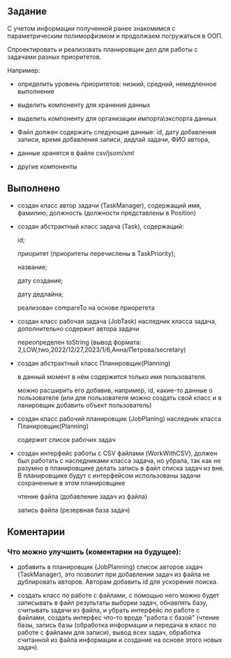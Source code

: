 ## Задание

С учетом информации полученной ранее знакомимся с параметрическим полиморфизмом и продолжаем погружаться в ООП.

Спроектировать и реализовать планировщик дел для работы с задачами разных приоритетов.

Например:

* определить уровень приоритетов: низкий, средний, немедленное выполнение

* выделить компоненту для хранения данных

* выделить компоненту для организации импорта\экспорта данных

* Файл должен содержать следующие данные: id, дату добавления записи, время добавления записи, дедлай задачи, ФИО автора,

* данные хранятся в файле csv/jsom/xml

* другие компоненты

## Выполнено

* создан класс автор задачи (TaskManager), содержащий имя, фамилию, должность (должности представлены в Position)

* создан абстрактный класс задача (Task), содержащий:

    id;

    приоритет (приоритеты перечислены в TaskPriority);

    название;

    дату создания;

    дату дедлайна;

    реализован compareTo на основе приоретета

* создан класс рабочая задача (JobTask) наследник класса задача, дополнительно содержит автора задачи

    переопределен toString (вывод формата: 2,LOW,two,2022/12/27,2023/1/6,Анна/Петрова/secretary)

* создан абстрактный класс Планировщик(Planning)

    в данный момент в нём содержится только имя пользователя.

    можно расширить его добавив, например, id, какие-то данные о пользователе (или для пользователя можно создать свой класс и в ланировщик добавить объект пользователь)

* создан класс рабочий планировщик (JobPlaning) наследник класса Планировщик(Planning)

    содержит список рабочих задач

* создан интерфейс работы с CSV файлами (WorkWithCSV), должен был работать с наследниками класса задача, но убрала, так как не разумно в планировщике делать запись в файл списка задач из вне. В планировщике будут с интерфейсом использованы задачи сохраненные в этом планировщике

    чтение файла (добавление задач из файла)

    запись файла (резервная база задач)


## Коментарии

### Что можно улучшить (коментарии на будущее):

* добавить в планировщик (JobPlanning) список авторов задач (TaskManager), это позволит при добавлении задач из файла не дублировать авторов. Авторам добавить id для ускорения поиска.

* создать класс по работе с файлами, с помощью него можно будет записывать в файл результаты выборки задач, обнавлять базу, считывать задачи из файла, и убрать интерфейс по работе с файлами, создать интерфес что-то вроде "работа с базой" (чтение базы, запись базы (обработка информации и передача в класс по работе с файлами для записи), вывод всех задач, обработка считанной из файла информации и создание на основе этого новых задач). 



